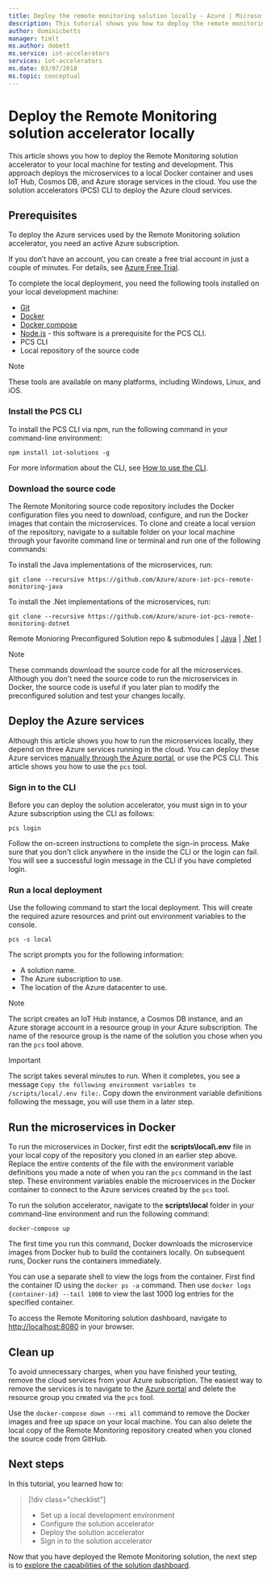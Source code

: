 ```yaml
---
title: Deploy the remote monitoring solution locally - Azure | Microsoft Docs 
description: This tutorial shows you how to deploy the remote monitoring solution accelerator to your local machine for testing and development.
author: dominicbetts
manager: timlt
ms.author: dobett
ms.service: iot-accelerators
services: iot-accelerators
ms.date: 03/07/2018
ms.topic: conceptual
---
```


# Deploy the Remote Monitoring solution accelerator locally

This article shows you how to deploy the Remote Monitoring solution accelerator to your local machine for testing and development. This approach deploys the microservices to a local Docker container and uses IoT Hub, Cosmos DB, and Azure storage services in the cloud. You use the solution accelerators (PCS) CLI to deploy the Azure cloud services.

## Prerequisites

To deploy the Azure services used by the Remote Monitoring solution accelerator, you need an active Azure subscription.

If you don’t have an account, you can create a free trial account in just a couple of minutes. For details, see [Azure Free Trial](http://azure.microsoft.com/pricing/free-trial/).

To complete the local deployment, you need the following tools installed on your local development machine:

* [Git](https://git-scm.com/)
* [Docker](https://www.docker.com)
* [Docker compose](https://docs.docker.com/compose/install/)
* [Node.js](https://nodejs.org/) - this software is a prerequisite for the PCS CLI.
* PCS CLI
* Local repository of the source code

> [!NOTE]
> These tools are available on many platforms, including Windows, Linux, and iOS.

### Install the PCS CLI

To install the PCS CLI via npm, run the following command in your command-line environment:

```cmd/sh
npm install iot-solutions -g
```

For more information about the CLI, see [How to use the CLI](https://github.com/Azure/pcs-cli/blob/master/README.md).

### Download the source code

 The Remote Monitoring source code repository includes the Docker configuration files you need to download, configure, and run the Docker images that contain the microservices. To clone and create a local version of the repository, navigate to a suitable folder on your local machine through your favorite command line or terminal and run one of the following commands:

To install the Java implementations of the microservices, run:

```cmd/sh
git clone --recursive https://github.com/Azure/azure-iot-pcs-remote-monitoring-java
```

To install the .Net implementations of the microservices, run:

```cmd\sh
git clone --recursive https://github.com/Azure/azure-iot-pcs-remote-monitoring-dotnet
```

Remote Monioring Preconfigured Solution repo & submodules
[ [Java](https://github.com/Azure/azure-iot-pcs-remote-monitoring-java) | [.Net](https://github.com/Azure/azure-iot-pcs-remote-monitoring-dotnet) ]

> [!NOTE]
> These commands download the source code for all the microservices. Although you don't need the source code to run the microservices in Docker, the source code is useful if you later plan to modify the preconfigured solution and test your changes locally.

## Deploy the Azure services

Although this article shows you how to run the microservices locally, they depend on three Azure services running in the cloud. You can deploy these Azure services [manually through the Azure portal](https://github.com/Azure/azure-iot-pcs-remote-monitoring-dotnet/wiki/Manual-steps-to-create-azure-resources-for-local-setup), or use the PCS CLI. This article shows you how to use the `pcs` tool.

### Sign in to the CLI

Before you can deploy the solution accelerator, you must sign in to your Azure subscription using the CLI as follows:

```cmd/sh
pcs login
```

Follow the on-screen instructions to complete the sign-in process. Make sure that you don't click anywhere in the inside the CLI or the login can fail. You will see a successful login message in the CLI if you have completed login. 

### Run a local deployment

Use the following command to start the local deployment. This will create the required azure resources and print out environment variables to the console. 

```cmd/pcs
pcs -s local
```

The script prompts you for the following information:

* A solution name.
* The Azure subscription to use.
* The location of the Azure datacenter to use.

> [!NOTE]
> The script creates an IoT Hub instance, a Cosmos DB instance, and an Azure storage account in a resource group in your Azure subscription. The name of the resource group is the name of the solution you chose when you ran the `pcs` tool above. 

> [!IMPORTANT]
> The script takes several minutes to run. When it completes, you see a message `Copy the following environment variables to /scripts/local/.env file:`. Copy down the environment variable definitions following the message, you will use them in a later step.

## Run the microservices in Docker

To run the microservices in Docker, first edit the **scripts\\local\\.env** file in your local copy of the repository you cloned in an earlier step above. Replace the entire contents of the file with the environment variable definitions you made a note of when you ran the `pcs` command in the last step. These environment variables enable the microservices in the Docker container to connect to the Azure services created by the `pcs` tool.

To run the solution accelerator, navigate to the **scripts\local** folder in your command-line environment and run the following command:

```cmd\sh
docker-compose up
```

The first time you run this command, Docker downloads the microservice images from Docker hub to build the containers locally. On subsequent runs, Docker runs the containers immediately.

You can use a separate shell to view the logs from the container. First find the container ID using the `docker ps -a` command. Then use `docker logs {container-id} --tail 1000` to view the last 1000 log entries for the specified container.

To access the Remote Monitoring solution dashboard, navigate to [http://localhost:8080](http://localhost:8080) in your browser.

## Clean up

To avoid unnecessary charges, when you have finished your testing, remove the cloud services from your Azure subscription. The easiest way to remove the services is to navigate to the [Azure portal](https://ms.portal.azure.com) and delete the resource group you created via the `pcs` tool.

Use the `docker-compose down --rmi all` command to remove the Docker images and free up space on your local machine. You can also delete the local copy of the Remote Monitoring repository created when you cloned the source code from GitHub.

## Next steps

In this tutorial, you learned how to:

> [!div class="checklist"]
> * Set up a local development environment
> * Configure the solution accelerator
> * Deploy the solution accelerator
> * Sign in to the solution accelerator

Now that you have deployed the Remote Monitoring solution, the next step is to [explore the capabilities of the solution dashboard](quickstart-remote-monitoring-deploy.md).

<!-- Next tutorials in the sequence -->